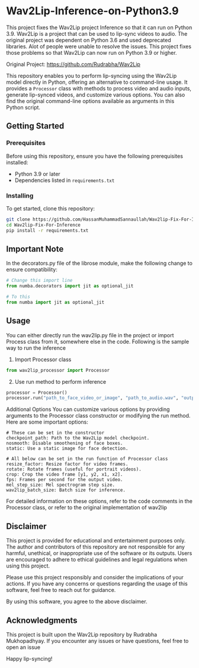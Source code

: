 # Wav2Lip-Inference-on-Python3.9
This project fixes the Wav2Lip project Inference so that it can run on Python 3.9. Wav2Lip is a project that can be used to lip-sync videos to audio. The original project was dependent on Python 3.6 and used deprecated libraries. Alot of people were unable to resolve the issues. This project fixes those problems so that Wav2Lip can now run on Python 3.9 or higher.

Original Project: https://github.com/Rudrabha/Wav2Lip

This repository enables you to perform lip-syncing using the Wav2Lip model directly in Python, offering an alternative to command-line usage. It provides a `Processor` class with methods to process video and audio inputs, generate lip-synced videos, and customize various options. You can also find the original command-line options available as arguments in this Python script.

## Getting Started

### Prerequisites

Before using this repository, ensure you have the following prerequisites installed:

- Python 3.9 or later
- Dependencies listed in `requirements.txt`

### Installing

To get started, clone this repository:

```bash
git clone https://github.com/HassanMuhammadSannaullah/Wav2lip-Fix-For-Inference.git
cd Wav2lip-Fix-For-Inference
pip install -r requirements.txt
```
## Important Note
In the decorators.py file of the librose module, make the following change to ensure compatibility:

```python
# Change this import line
from numba.decorators import jit as optional_jit

# To this
from numba import jit as optional_jit
```

## Usage
You can either directly run the wav2lip.py file in the project or import Process class from it, somewhere else in the code. Following is the sample way to run the inference

1. Import Processor class
```python
from wav2lip_processor import Processor
```

2. Use run method to perform inference
```python
processor = Processor()
processor.run("path_to_face_video_or_image", "path_to_audio.wav", "output_path.mp4")
```

Additional Options
You can customize various options by providing arguments to the Processor class constructor or modifying the run method. Here are some important options:
```
# These can be set in the constructor
checkpoint_path: Path to the Wav2Lip model checkpoint. 
nosmooth: Disable smoothening of face boxes. 
static: Use a static image for face detection. 

# All below can be set in the run function of Processor class
resize_factor: Resize factor for video frames. 
rotate: Rotate frames (useful for portrait videos).
crop: Crop the video frame [y1, y2, x1, x2].
fps: Frames per second for the output video.
mel_step_size: Mel spectrogram step size.
wav2lip_batch_size: Batch size for inference.
```
For detailed information on these options, refer to the code comments in the Processor class, or refer to the original implementation of wav2lip

## Disclaimer

This project is provided for educational and entertainment purposes only. The author and contributors of this repository are not responsible for any harmful, unethical, or inappropriate use of the software or its outputs. Users are encouraged to adhere to ethical guidelines and legal regulations when using this project.

Please use this project responsibly and consider the implications of your actions. If you have any concerns or questions regarding the usage of this software, feel free to reach out for guidance.

By using this software, you agree to the above disclaimer.

## Acknowledgments
This project is built upon the Wav2Lip repository by Rudrabha Mukhopadhyay.
If you encounter any issues or have questions, feel free to open an issue 

Happy lip-syncing!


